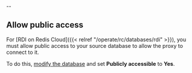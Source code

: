 --
## Allow public access

For [RDI on Redis Cloud]({{< relref "/operate/rc/databases/rdi" >}}), you must allow public access to your source database to allow the proxy to connect to it. 

To do this, [modify the database](https://docs.aws.amazon.com/AmazonRDS/latest/UserGuide/Overview.DBInstance.Modifying.html) and set **Publicly accessible** to **Yes**.
